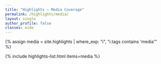 ```yaml
---
title: "Highlights — Media Coverage"
permalink: /highlights/media/
layout: single
author_profile: false
classes: wide
---
```


{% assign media = site.highlights | where_exp: "i", "i.tags contains 'media'" %}

{% include highlights-list.html items=media %}
